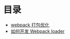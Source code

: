 # 目录
* [webpack 打包优化](./article/webpack%20打包优化.md)
* [如何开发 Webpack loader](./article/webpack%20loader.md)